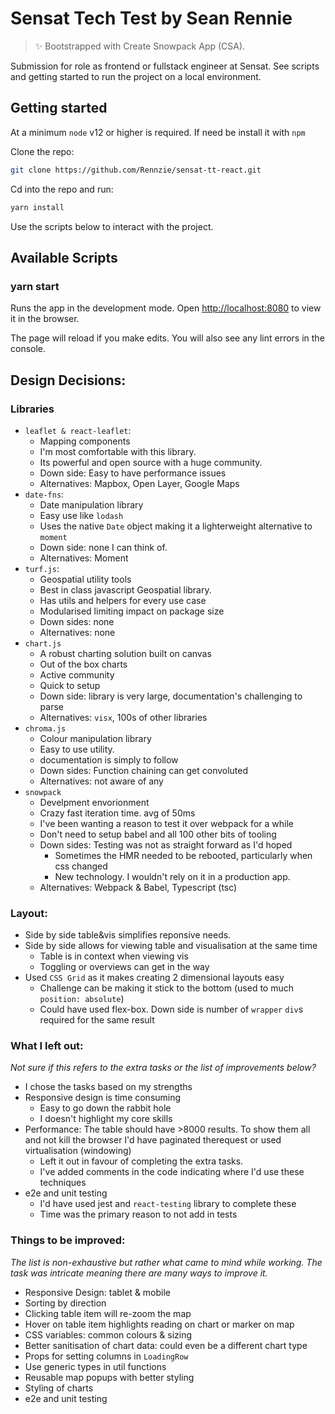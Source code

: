 # Sensat Tech Test by Sean Rennie

> ✨ Bootstrapped with Create Snowpack App (CSA).

Submission for role as frontend or fullstack engineer at Sensat. See scripts and getting started to run the project on a local environment.

## Getting started

At a minimum `node` v12 or higher is required. If need be install it with `npm`

Clone the repo:

```bash
git clone https://github.com/Rennzie/sensat-tt-react.git
```

Cd into the repo and run:

```bash
yarn install
```

Use the scripts below to interact with the project.

## Available Scripts

### yarn start

Runs the app in the development mode.
Open <http://localhost:8080> to view it in the browser.

The page will reload if you make edits.
You will also see any lint errors in the console.



## Design Decisions: 

### Libraries
  
- `leaflet & react-leaflet`:
  - Mapping components
  - I'm most comfortable with this library.
  - Its powerful and open source with a huge community.
  - Down side: Easy to have performance issues
  - Alternatives: Mapbox, Open Layer, Google Maps
- `date-fns`:
  - Date manipulation library
  - Easy use like `lodash`
  - Uses the native `Date` object making it a lighterweight alternative to `moment`
  - Down side: none I can think of.
  - Alternatives: Moment
- `turf.js`:
  - Geospatial utility tools
  - Best in class javascript Geospatial library.
  - Has utils and helpers for every use case
  - Modularised limiting impact on package size
  - Down sides: none
  - Alternatives: none
- `chart.js`
  - A robust charting solution built on canvas
  - Out of the box charts
  - Active community
  - Quick to setup  
  - Down side: library is very large, documentation's challenging to parse
  - Alternatives: `visx`, 100s of other libraries
- `chroma.js`
  - Colour manipulation library
  - Easy to use utility.
  - documentation is simply to follow
  - Down sides: Function chaining can get convoluted
  - Alternatives: not aware of any
- `snowpack`
  - Develpment envorionment
  - Crazy fast iteration time. avg of 50ms
  - I've been wanting a reason to test it over webpack for a while
  - Don't need to setup babel and all 100 other bits of tooling
  - Down sides: Testing was not as straight forward as I'd hoped
    - Sometimes the HMR needed to be rebooted, particularly when css changed
    - New technology. I wouldn't rely on it in a production app.
  - Alternatives: Webpack & Babel, Typescript (tsc)

### Layout:

- Side by side table&vis simplifies reponsive needs.
- Side by side allows for viewing table and visualisation at the same time
  - Table is in context when viewing vis
  - Toggling or overviews can get in the way
- Used `CSS Grid` as it makes creating 2 dimensional layouts easy
  - Challenge can be making it stick to the bottom (used to much `position: absolute`)
  - Could have used flex-box. Down side is number of `wrapper` `div`s required for the same result

### What I left out:

 *Not sure if this refers to the extra tasks or the list of improvements below?*

- I chose the tasks based on my strengths
- Responsive design is time consuming
  - Easy to go down the rabbit hole
  - I doesn't highlight my core skills
- Performance: The table should have >8000 results. To show them all and not kill the browser I'd have paginated therequest or used virtualisation (windowing)
  - Left it out in favour of completing the extra tasks.
  - I've added comments in the code indicating where I'd use these techniques
- e2e and unit testing
  - I'd have used jest and `react-testing` library to complete these
  - Time was the primary reason to not add in tests

### Things to be improved:

*The list is non-exhaustive but rather what came to mind while working. The task was intricate meaning there are many ways to improve it.*

- Responsive Design: tablet & mobile
- Sorting by direction
- Clicking table item will re-zoom the map
- Hover on table item highlights reading on chart or marker on map
- CSS variables: common colours & sizing
- Better sanitisation of chart data: could even be a different chart type
- Props for setting columns in `LoadingRow`
- Use generic types in util functions
- Reusable map popups with better styling
- Styling of charts
- e2e and unit testing